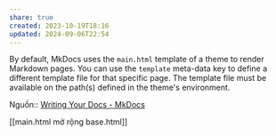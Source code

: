 ```yaml
---
share: true
created: 2023-10-19T18:16
updated: 2024-09-06T22:54
---
```

By default, MkDocs uses the `main.html` template of a theme to render Markdown pages. You can use the `template` meta-data key to define a different template file for that specific page. The template file must be available on the path(s) defined in the theme's environment.

Nguồn:: [Writing Your Docs - MkDocs](https://www.mkdocs.org/user-guide/writing-your-docs/#meta-data)

[[main.html mở rộng base.html]] 
